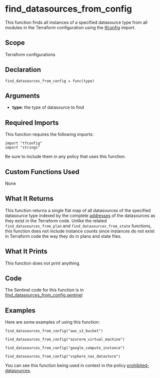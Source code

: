 # find_datasources_from_config
This function finds all instances of a specified datasource type from all modules in the Terraform configuration using the [tfconfig](https://www.terraform.io/docs/enterprise/sentinel/import/tfconfig.html) import.

## Scope
Terraform configurations

## Declaration
`find_datasources_from_config = func(type)`

## Arguments
* **type**: the type of datasource to find

## Required Imports
This function requires the following imports:
```
import "tfconfig"
import "strings"
```
Be sure to include them in any policy that uses this function.

## Custom Functions Used
None

## What It Returns
This function returns a single flat map of all datasources of the specified datasource type indexed by the complete [addresses](https://www.terraform.io/docs/internals/resource-addressing.html) of the datasources as they exist in the Terraform code. Unlike the related `find_datasources_from_plan` and `find_datasources_from_state` functions, this function does not include instance counts since instances do not exist in Terraform code the way they do in plans and state files.

## What It Prints
This function does not print anything.

## Code
The Sentinel code for this function is in [find_datasources_from_config.sentinel](./find_datasources_from_config.sentinel)

## Examples
Here are some examples of using this function:
```
find_datasources_from_config("aws_s3_bucket")

find_datasources_from_config("azurerm_virtual_machine")

find_datasources_from_config("google_compute_instance")

find_datasources_from_config("vsphere_nas_datastore")
```
You can see this function being used in context in the policy [prohibited-datasources](../../cloud-agnostic/prohibited-datasources.sentinel).
